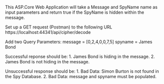 This ASP.Core Web Application will take a Message and SpyName name as input parameters and return true
if the SpyName is hidden within the message.

Set up a GET request (Postman) to the following URL
    https://localhost:44341/api/cipher/decode
    
 Add two Query Parameters:
    message = [0,2,4,0,0,7,5]
    spyname = James Bond

 Successful reponse should be: 
    1. James Bond is hiding in the message.
    2. James Bond is not hiding in the message.
 
 Unsuccessful response should be:
    1. Bad Data: Simon Burton is not found in the Spy Database.
    2. Bad Data: message and spyname must be populated.

  
  
